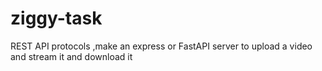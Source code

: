 # ziggy-task
REST API protocols ,make an express or FastAPI server to upload a video and stream it and download it

